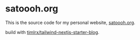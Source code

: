# satoooh.org

This is the source code for my personal website, [satoooh.org](https://satoooh.org).

build with [timlrx/tailwind-nextjs-starter-blog](https://github.com/timlrx/tailwind-nextjs-starter-blog).
